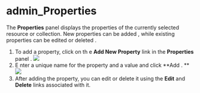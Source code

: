 # admin\_Properties

The **Properties** panel displays the properties of the currently selected resource or collection. New properties can be added , while existing properties can be edited or deleted .

1.  To add a property, click on th e **Add New Property** link in the **Properties** panel .
    ![](attachments/126562613/126562618.png)
2.  E nter a unique name for the property and a value and click **Add .
    ** ![](attachments/126562613/126562617.png)
3.  After adding the property, you can edit or delete it using the **Edit** and **Delete** links associated with it.

